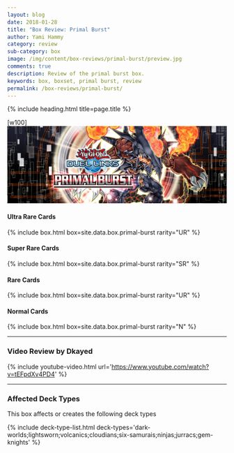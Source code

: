 ```yaml
---
layout: blog
date: 2018-01-28
title: "Box Review: Primal Burst"
author: Yami Hammy
category: review
sub-category: box
image: /img/content/box-reviews/primal-burst/preview.jpg
comments: true
description: Review of the primal burst box.
keywords: box, boxset, primal burst, review
permalink: /box-reviews/primal-burst/
---
```


{% include heading.html title=page.title %}

[w100]
![](/img/content/box-reviews/primal-burst/banner.jpg)

#### Ultra Rare Cards

{% include box.html box=site.data.box.primal-burst rarity="UR" %}

#### Super Rare Cards

{% include box.html box=site.data.box.primal-burst rarity="SR" %}

#### Rare Cards

{% include box.html box=site.data.box.primal-burst rarity="UR" %}

#### Normal Cards

{% include box.html box=site.data.box.primal-burst rarity="N" %}

---

### Video Review by Dkayed

{% include youtube-video.html url='https://www.youtube.com/watch?v=tEFpdXv4PD4' %}

---

### Affected Deck Types
This box affects or creates the following deck types

{% include deck-type-list.html deck-types='dark-worlds;lightsworn;volcanics;cloudians;six-samurais;ninjas;jurracs;gem-knights' %}